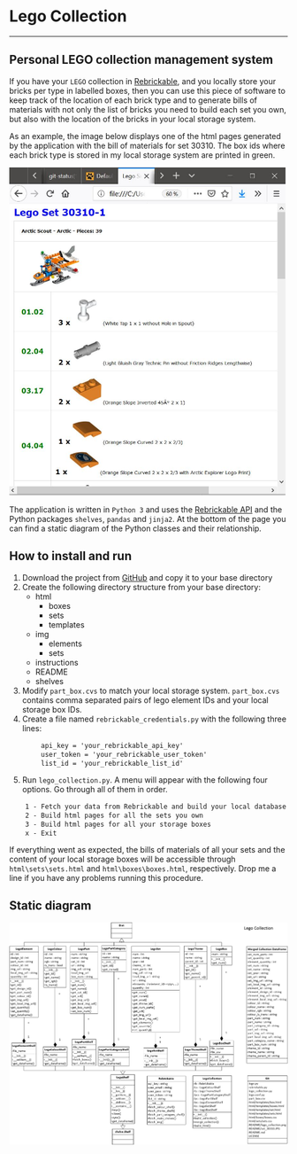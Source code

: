 # Lego Collection
- - - -

## Personal LEGO collection management system

If you have your `LEGO` collection in [Rebrickable](https://rebrickable.com), and you locally store your bricks per type in labelled boxes, 
then you can use this piece of software to keep track of the location of each brick type and to generate bills of materials with 
not only the list of bricks you need to build each set you own, but also with the location of the bricks in your local storage system.  

As an example, the image below displays one of the html pages generated by the application with the bill of materials for set 
30310. The box ids where each brick type is stored in my local storage system are printed in green.

<img src="README/set_30310.JPG" width="500" alt = "set 30310">

The application is written in `Python 3` and uses the [Rebrickable API](https://rebrickable.com/api/) and the 
Python packages `shelves`, `pandas` and `jinja2`. At the bottom of the page you can find a static diagram of the Python classes and their relationship.

## How to install and run

1. Download the project from [GitHub](https://github.com/aburgueno/lego-collection) and copy it to your base directory
2. Create the following directory structure from your base directory:
	* html
		* boxes
		* sets
		* templates
	* img
		* elements
		* sets
	* instructions
	* README
	* shelves
3. Modify `part_box.cvs` to match your local storage system. `part_box.cvs` contains comma separated pairs of lego element IDs and 
your local storage box IDs.
4. Create a file named `rebrickable_credentials.py` with the following three lines:
```
		api_key = 'your_rebrickable_api_key'
		user_token = 'your_rebrickable_user_token'
		list_id = 'your_rebrickable_list_id'
```
5. Run `lego_collection.py`. A menu will appear with the following four options. Go through all of them in order. 
```
	1 - Fetch your data from Rebrickable and build your local database
	2 - Build html pages for all the sets you own
	3 - Build html pages for all your storage boxes
	x - Exit
```
	
If everything went as expected, the bills of materials of all your sets and the content of your local storage boxes will be 
accessible through `html\sets\sets.html` and `html\boxes\boxes.html`, respectively. Drop me a line if you have any problems running 
this procedure.



## Static diagram 

![picture alt](README/lego_collection.png "Lego Collection static diagram")
